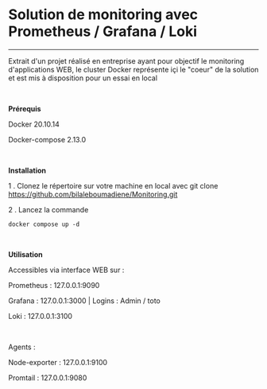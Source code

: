 # Solution de monitoring avec Prometheus / Grafana / Loki  
****************
Extrait d'un projet réalisé en entreprise ayant pour objectif le monitoring d'applications WEB, le cluster Docker représente içi le "coeur" de la solution et est mis à disposition pour un essai en local  

&nbsp;

**Prérequis**

Docker 20.10.14  

Docker-compose 2.13.0  

&nbsp;

**Installation**
&nbsp;

1 . Clonez le répertoire sur votre machine en local avec git clone https://github.com/bilaleboumadiene/Monitoring.git

2 . Lancez la commande 
```
docker compose up -d
```  

&nbsp;

**Utilisation**

Accessibles via interface WEB sur : 

Prometheus : 127.0.0.1:9090  

Grafana : 127.0.0.1:3000 | Logins : Admin / toto  

Loki : 127.0.0.1:3100  

&nbsp;  

Agents : 

Node-exporter : 127.0.0.1:9100  

Promtail : 127.0.0.1:9080
